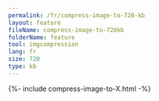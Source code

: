```yaml
---
permalink: /fr/compress-image-to-720-kb
layout: feature
fileName: compress-image-to-720kb
folderName: feature
tool: imgcompression
lang: fr
size: 720
type: kb
---
```


{%- include compress-image-to-X.html -%}

